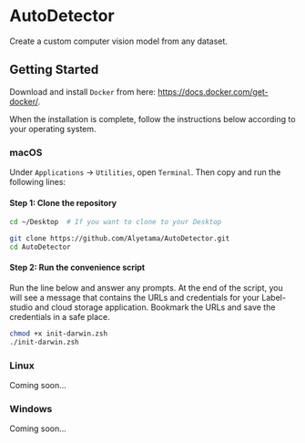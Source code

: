 # AutoDetector

Create a custom computer vision model from any dataset.

## Getting Started

Download and install `Docker` from here: https://docs.docker.com/get-docker/.

When the installation is complete, follow the instructions below according to your operating system.

### macOS

Under `Applications` -> `Utilities`, open `Terminal`. Then copy and run the following lines:

#### Step 1: Clone the repository

```sh
cd ~/Desktop  # If you want to clone to your Desktop

git clone https://github.com/Alyetama/AutoDetector.git
cd AutoDetector
```

#### Step 2: Run the convenience script

Run the line below and answer any prompts. At the end of the script, you will see a message that contains the URLs and credentials for your Label-studio and cloud storage application. Bookmark the URLs and save the credentials in a safe place.

```sh
chmod +x init-darwin.zsh
./init-darwin.zsh
```

### Linux

Coming soon...


### Windows

Coming soon...
